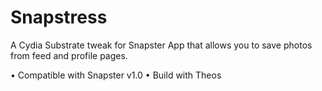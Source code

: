 # Snapstress
A Cydia Substrate tweak for Snapster App that allows you to save photos from feed and profile pages.

• Compatible with Snapster v1.0
• Build with Theos
